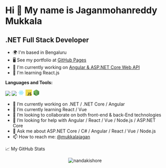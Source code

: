 Hi 👋 My name is Jaganmohanreddy Mukkala
========================================

.NET Full Stack Developer
-------------------------

* 🌍  I'm based in Bengaluru
* 🖥️  See my portfolio at [GitHub Pages](http://mukkalajagan.github.io/)
* 🚀  I'm currently working on [Angular & ASP.NET Core Web API](http://mukkalajagan.github.io/)
* 🧠  I'm learning React.js


**Languages and Tools:**  

<code><img height="20" src="https://cdn.worldvectorlogo.com/logos/dot-net-core-7.svg"></code>
<code><img height="20" src="https://github.com/angular/angular/blob/master/aio/src/assets/images/logos/angular/angular.png"></code>
<code><img height="20" src="https://raw.githubusercontent.com/github/explore/80688e429a7d4ef2fca1e82350fe8e3517d3494d/topics/react/react.png"></code>
<code><img height="20" src="https://raw.githubusercontent.com/github/explore/80688e429a7d4ef2fca1e82350fe8e3517d3494d/topics/javascript/javascript.png"></code>
<code><img height="20" src="https://raw.githubusercontent.com/github/explore/80688e429a7d4ef2fca1e82350fe8e3517d3494d/topics/nodejs/nodejs.png"></code>

- 🔭 I’m currently working on .NET / .NET Core / Angular
- 🌱 I’m currently learning  React / Vue
- 👯 I’m looking to collaborate on both front-end & back-End technologies
- 🤔 I’m looking for help with Angular / React / Vue / Node.js / ASP.NET Core
- 💬 Ask me about ASP.NET Core / C# / Angular / React / Vue / Node.js
- 📫 How to reach me: [@mukkalajagan](https://twitter.com/mukkalajagan)

📈 My GitHub Stats

<p align="center"> <img src="https://github-readme-stats.vercel.app/api?username=mukkalajagan&show_icons=true&theme=gotham" alt="nandakishore" />

